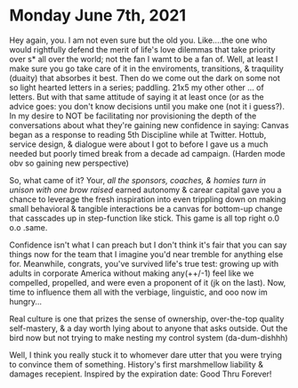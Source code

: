 # Monday June 7th, 2021

Hey again, you. I am not even sure but the old you. Like....the one who would rightfully defend the merit of life's love dilemmas that take priority over s* all over the world; not the fan I wamt to be a fan of. Well, at least I make sure you go take care of it in the enviroments, transitions, & traquility (duaity) that absorbes it best. Then do we come out the dark on some not so light hearted letters in a series; paddling. 21x5 my other other ... of letters. But with that same attitude of saying it at least once (or as the advice goes: you don't know decisions until you make one (not it i guess?). In my desire to NOT be facilitating nor provisioning the depth of the conversations about what they're gaining new confidence in saying: Canvas began as a response to reading 5th Discipline while at Twitter. Hottub, service design, & dialogue were about I got to before I gave us a much needed but poorly timed break from a decade ad campaign. (Harden mode obv so gaining new perspective)

So, what came of it? Your, *all the sponsors, coaches, & homies turn in unison with one brow raised* earned autonomy & carear capital gave you a chance to leverage the fresh inspiration into even trippling down on making small behavioral & tangible interactions be a canvas for bottom-up change that casscades up in step-function like stick. This game is all top right o.0 o.o .same.

Confidence isn't what I can preach but I don't think it's fair that you can say things now for the team that I imagine you'd near tremble for anything else for. Meanwhile, congrats, you've survived life's true test: growing up with adults in corporate America without making any(++/-1) feel like we compelled, propelled, and were even a proponent of it (jk on the last). Now, time to influence them all with the verbiage, linguistic, and ooo now im hungry...

Real culture is one that prizes the sense of ownership, over-the-top quality self-mastery, & a day worth lying about to anyone that asks outside. Out the bird now but not trying to make nesting my control system (da-dum-dishhh)

Well, I think you really stuck it to whomever dare utter that you were trying to convince them of something. History's first marshmellow liability & damages recepient. Inspired by the expiration date: Good Thru Forever! 
